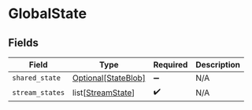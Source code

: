 # GlobalState


## Fields

| Field                                                   | Type                                                    | Required                                                | Description                                             |
| ------------------------------------------------------- | ------------------------------------------------------- | ------------------------------------------------------- | ------------------------------------------------------- |
| `shared_state`                                          | [Optional[StateBlob]](../../models/shared/stateblob.md) | :heavy_minus_sign:                                      | N/A                                                     |
| `stream_states`                                         | list[[StreamState](../../models/shared/streamstate.md)] | :heavy_check_mark:                                      | N/A                                                     |